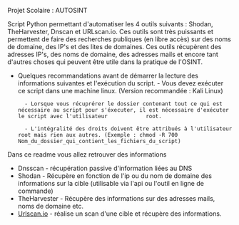 Projet Scolaire : AUTOSINT

Script Python permettant d'automatiser les 4 outils suivants : Shodan, TheHarvester, Dnscan et URLscan.io.
Ces outils sont très puissants et permettent de faire des recherches publiques (en libre accès) sur des noms de domaine, des IP's et des lites de domaines.
Ces outils récupèrent des adresses IP's, des noms de domaine, des adresses mails et encore tant d'autres choses qui peuvent être utile dans la pratique de l'OSINT.

- Quelques recommandations avant de démarrer la lecture des informations suivantes et l'exécution du script.
        - Vous devez exécuter ce script dans une machine linux. (Version recommandée : Kali Linux)
        
        - Lorsque vous récuprérer le dossier contenant tout ce qui est nécessaire au script pour s'éxecuter, il est nécessaire d'exécuter le script avec l'utilisateur            root.
        
        - L'intégralité des droits doivent être attribués à l'utilisateur root mais rien aux autres. (Exemple : chmod -R 700                                                       Nom_du_dossier_qui_contient_les_fichiers_du_script)
          
          
          
          
          
          
Dans ce readme vous allez retrouver des informations 
- Dnsscan - récupération passive d'information liées au DNS
- Shodan - Récupère  en fonction de l'ip ou du nom de domaine des informations sur la cible (utilisable via
l'api ou l'outil en ligne de commande)
- TheHarvester - Récupère des informations sur des adresses mails, noms de domaine etc.
- [Urlscan.io](https://urlscan.io/docs/api/) - réalise un scan d'une cible et récupère des informations.
